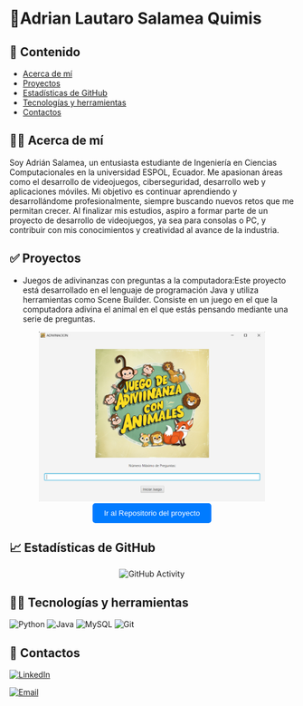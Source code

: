 # 👋Adrian Lautaro Salamea Quimis
## 💎 Contenido
* [Acerca de mí](#-acerca-de-mí)
* [Proyectos](#-proyectos)
* [Estadísticas de GitHub](#-estadísticas-de-github)
* [Tecnologías y herramientas](#-tecnologías-y-herramientas)
* [Contactos](#-contactos)

## 🧑‍💼 Acerca de mí
Soy Adrián Salamea, un entusiasta estudiante de Ingeniería en Ciencias Computacionales en la universidad ESPOL, Ecuador. Me apasionan áreas como el desarrollo de videojuegos, ciberseguridad, desarrollo web y aplicaciones móviles. Mi objetivo es continuar aprendiendo y desarrollándome profesionalmente, siempre buscando nuevos retos que me permitan crecer. Al finalizar mis estudios, aspiro a formar parte de un proyecto de desarrollo de videojuegos, ya sea para consolas o PC, y contribuir con mis conocimientos y creatividad al avance de la industria.
## ✅ Proyectos
* Juegos de adivinanzas con preguntas a la computadora:Este proyecto está desarrollado en el lenguaje de programación Java y utiliza herramientas como Scene Builder. Consiste en un juego en el que la computadora adivina el animal en el que estás pensando mediante una serie de preguntas.
<div align="center">
  <img src="./imagenes/ProyectoAdivinanzas.png" alt="Descripción de la imagen" width="400" height="300"/>
  <br>
  <a href="https://github.com/gTeran12/ProyectoArboles.git" target="_blank">
    <button style="padding: 10px 20px; background-color: #007bff; color: white; border: none; border-radius: 5px; cursor: pointer;">
        Ir al Repositorio del proyecto
    </button>
</a>
</div>


## 📈 Estadísticas de GitHub
<div align="center">
  <img src="https://github-readme-stats.vercel.app/api?username=Adrianlsq2000&show_icons=true" alt="GitHub Activity"/>
</div>

## 🧑‍💻 Tecnologías y herramientas
![Python](https://img.shields.io/badge/-Python-3776AB?style=flat-square&logo=python&logoColor=white)
![Java](https://img.shields.io/badge/-Java-blue?style=flat&logo=java)
![MySQL](https://img.shields.io/badge/-MySQL-4479A1?style=flat-square&logo=mysql&logoColor=white)
![Git](https://img.shields.io/badge/-Git-F05032?style=flat-square&logo=git&logoColor=white)

## 📒 Contactos
<a href="https://www.linkedin.com/in/adrian-salamea-127573254/" target="_blank">
  <img alt="LinkedIn" src="https://img.shields.io/badge/LinkedIn-adrian%20salamea-blue?style=flat-square&logo=linkedin">
</a>

<a href="mailto:adrianlautaro2000@gmail.com"><img alt="Email" src="https://img.shields.io/badge/Gmail-adrianlautaro2000@gmail.com-blue?style=flat-square&logo=gmail">
</a>



